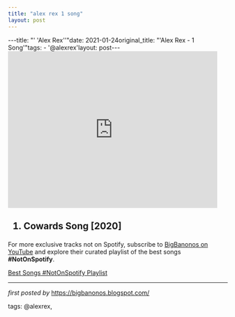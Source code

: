 ```yaml
---
title: "alex rex 1 song"
layout: post
---
```

---title: "' 'Alex Rex''"date: 2021-01-24original_title: "'Alex Rex - 1 Song'"tags:  - '@alexrex'layout: post---<iframe frameborder="0" height="360" src="https://youtube.com/embed/4x67nGqwNzY" width="480"></iframe><div><h2></h2><h2><ol><li>Cowards Song [2020]</li></ol></h2></div><!--Subscribe and Playlist Links--><div>    <p>For more exclusive tracks not on Spotify, subscribe to <a href="https://www.youtube.com/@BigBanonos" target="_blank">BigBanonos on YouTube</a> and explore their curated playlist of the best songs <strong>#NotOnSpotify</strong>.</p>    <p><a href="https://www.youtube.com/playlist?list=PLtuNtuTatqI0kFahUCbtbfenC_ET5O_tr" target="_blank">Best Songs #NotOnSpotify Playlist<br /></a></p></div><hr /><p><em>first posted by</em> <a href="https://bigbanonos.blogspot.com/" rel="noopener" target="_new">https://bigbanonos.blogspot.com/</a></p><p>tags: @alexrex,</p>